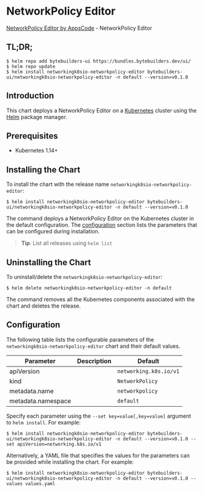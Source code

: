 # NetworkPolicy Editor

[NetworkPolicy Editor by AppsCode](https://byte.builders) - NetworkPolicy Editor

## TL;DR;

```console
$ helm repo add bytebuilders-ui https://bundles.bytebuilders.dev/ui/
$ helm repo update
$ helm install networkingk8sio-networkpolicy-editor bytebuilders-ui/networkingk8sio-networkpolicy-editor -n default --version=v0.1.0
```

## Introduction

This chart deploys a NetworkPolicy Editor on a [Kubernetes](http://kubernetes.io) cluster using the [Helm](https://helm.sh) package manager.

## Prerequisites

- Kubernetes 1.14+

## Installing the Chart

To install the chart with the release name `networkingk8sio-networkpolicy-editor`:

```console
$ helm install networkingk8sio-networkpolicy-editor bytebuilders-ui/networkingk8sio-networkpolicy-editor -n default --version=v0.1.0
```

The command deploys a NetworkPolicy Editor on the Kubernetes cluster in the default configuration. The [configuration](#configuration) section lists the parameters that can be configured during installation.

> **Tip**: List all releases using `helm list`

## Uninstalling the Chart

To uninstall/delete the `networkingk8sio-networkpolicy-editor`:

```console
$ helm delete networkingk8sio-networkpolicy-editor -n default
```

The command removes all the Kubernetes components associated with the chart and deletes the release.

## Configuration

The following table lists the configurable parameters of the `networkingk8sio-networkpolicy-editor` chart and their default values.

|     Parameter      | Description |        Default         |
|--------------------|-------------|------------------------|
| apiVersion         |             | `networking.k8s.io/v1` |
| kind               |             | `NetworkPolicy`        |
| metadata.name      |             | `networkpolicy`        |
| metadata.namespace |             | `default`              |


Specify each parameter using the `--set key=value[,key=value]` argument to `helm install`. For example:

```console
$ helm install networkingk8sio-networkpolicy-editor bytebuilders-ui/networkingk8sio-networkpolicy-editor -n default --version=v0.1.0 --set apiVersion=networking.k8s.io/v1
```

Alternatively, a YAML file that specifies the values for the parameters can be provided while
installing the chart. For example:

```console
$ helm install networkingk8sio-networkpolicy-editor bytebuilders-ui/networkingk8sio-networkpolicy-editor -n default --version=v0.1.0 --values values.yaml
```

